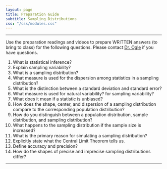 ```yaml
---
layout: page
title: Preparation Guide
subtitle: Sampling Distributions
css: "/css/modules.css"
---
```


----

<div class="alert alert-warning">
Use the preparation readings and videos to prepare WRITTEN answers (to bring to class) for the following questions. Please contact <a href="mailto:dogle@northland.edu">Dr. Ogle</a> if you have questions.
</div>

1. What is statistical inference?
1. Explain sampling variability?
1. What is a sampling distribution?
1. What measure is used for the dispersion among statistics in a sampling distribution?
1. What is the distinction between a standard deviation and standard error?
1. What measure is used for natural variability? for sampling variability?
1. What does it mean if a statistic is unbiased?
1. How does the shape, center, and dispersion of a sampling distribution compare to the corresponding population distribution?
1. How do you distinguish between a population distribution, sample distribution, and sampling distribution?
1. What happens to the sampling distribution if the sample size is increased?
1. What is the primary reason for simulating a sampling distribution?
1. Explicitly state what the Central Limit Theorem tells us.
1. Define accuracy and precision?
1. How do the shapes of precise and imprecise sampling distributions differ?


----
